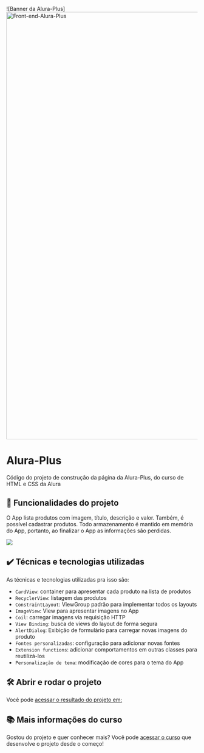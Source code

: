 ![Banner da Alura-Plus]<img width="2250" height="1125" alt="Front-end-Alura-Plus" src="https://github.com/user-attachments/assets/66cba68e-9995-4cbe-9ffe-f6dc10756829" />

# Alura-Plus

Código do projeto de construção da página da Alura-Plus, do curso de HTML e CSS da Alura

## 🔨 Funcionalidades do projeto

O App lista produtos com imagem, título, descrição e valor. Também, é possível cadastrar produtos. Todo armazenamento é mantido em memória do App, portanto, ao finalizar o App as informações são perdidas.

![](img/amostra.gif)

## ✔️ Técnicas e tecnologias utilizadas

As técnicas e tecnologias utilizadas pra isso são:

- `CardView`: container para apresentar cada produto na lista de produtos
- `RecyclerView`: listagem das produtos
- `ConstraintLayout`: ViewGroup padrão para implementar todos os layouts
- `ImageView`: View para apresentar imagens no App
- `Coil`: carregar imagens via requisição HTTP
- `View Binding`: busca de views do layout de forma segura
- `AlertDialog`: Exibição de formulário para carregar novas imagens do produto
- `Fontes personalizadas`: configuração para adicionar novas fontes
- `Extension functions`: adicionar comportamentos em outras classes para reutilizá-los
- `Personalização de tema`: modificação de cores para o tema do App

## 🛠️ Abrir e rodar o projeto

Você pode [acessar o resultado do projeto em: ](carlosvazporto.github.io/alura-plus/) 




## 📚 Mais informações do curso

Gostou do projeto e quer conhecer mais? Você pode [acessar o curso](https://cursos.alura.com.br/course/android-kotlin-personalize-app) que desenvolve o projeto desde o começo!

